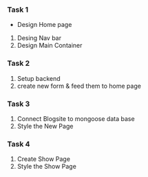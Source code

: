 ### Task 1
- Design Home page
1. Desing Nav bar
2. Design Main Container
### Task 2 
1. Setup backend
2. create new form & feed them to home page

### Task 3
1. Connect Blogsite to mongoose data base
2. Style the New Page

### Task 4
1. Create Show Page
2. Style the Show Page
